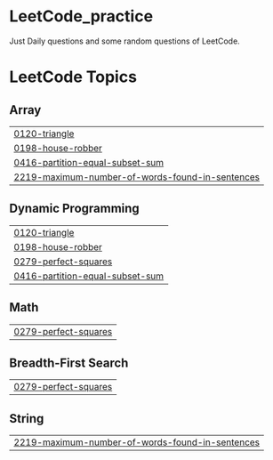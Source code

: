 # LeetCode_practice
Just Daily questions and some random questions of LeetCode.

<!---LeetCode Topics Start-->
# LeetCode Topics
## Array
|  |
| ------- |
| [0120-triangle](https://github.com/ChSunayReddy/LeetCode_practice/tree/master/0120-triangle) |
| [0198-house-robber](https://github.com/ChSunayReddy/LeetCode_practice/tree/master/0198-house-robber) |
| [0416-partition-equal-subset-sum](https://github.com/ChSunayReddy/LeetCode_practice/tree/master/0416-partition-equal-subset-sum) |
| [2219-maximum-number-of-words-found-in-sentences](https://github.com/ChSunayReddy/LeetCode_practice/tree/master/2219-maximum-number-of-words-found-in-sentences) |
## Dynamic Programming
|  |
| ------- |
| [0120-triangle](https://github.com/ChSunayReddy/LeetCode_practice/tree/master/0120-triangle) |
| [0198-house-robber](https://github.com/ChSunayReddy/LeetCode_practice/tree/master/0198-house-robber) |
| [0279-perfect-squares](https://github.com/ChSunayReddy/LeetCode_practice/tree/master/0279-perfect-squares) |
| [0416-partition-equal-subset-sum](https://github.com/ChSunayReddy/LeetCode_practice/tree/master/0416-partition-equal-subset-sum) |
## Math
|  |
| ------- |
| [0279-perfect-squares](https://github.com/ChSunayReddy/LeetCode_practice/tree/master/0279-perfect-squares) |
## Breadth-First Search
|  |
| ------- |
| [0279-perfect-squares](https://github.com/ChSunayReddy/LeetCode_practice/tree/master/0279-perfect-squares) |
## String
|  |
| ------- |
| [2219-maximum-number-of-words-found-in-sentences](https://github.com/ChSunayReddy/LeetCode_practice/tree/master/2219-maximum-number-of-words-found-in-sentences) |
<!---LeetCode Topics End-->